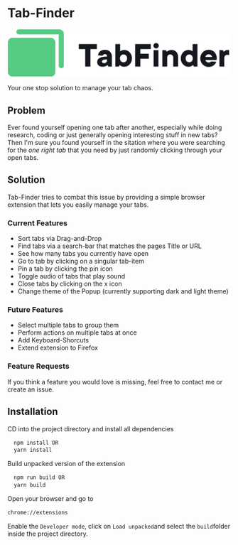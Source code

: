 # Tab-Finder

![Logo](https://github.com/markusbink/tab-finder/blob/assets/tabfinder-logo.png)

Your one stop solution to manage your tab chaos.

## Problem

Ever found yourself opening one tab after another, especially while doing research, coding or just generally opening interesting stuff in new tabs? Then I'm sure you found yourself in the sitation where you were searching for the _one right tab_ that you need by just randomly clicking through your open tabs.

## Solution

Tab-Finder tries to combat this issue by providing a simple browser extension that lets you easily manage your tabs.

### Current Features

- Sort tabs via Drag-and-Drop
- Find tabs via a search-bar that matches the pages Title or URL
- See how many tabs you currently have open
- Go to tab by clicking on a singular tab-item
- Pin a tab by clicking the pin icon
- Toggle audio of tabs that play sound
- Close tabs by clicking on the x icon
- Change theme of the Popup (currently supporting dark and light theme)

### Future Features

- Select multiple tabs to group them
- Perform actions on multiple tabs at once
- Add Keyboard-Shorcuts
- Extend extension to Firefox

### Feature Requests

If you think a feature you would love is missing, feel free to contact me or create an issue.

## Installation

CD into the project directory and install all dependencies

```bash
  npm install OR
  yarn install
```

Build unpacked version of the extension

```bash
  npm run build OR
  yarn build
```

Open your browser and go to

```bash
chrome://extensions
```

Enable the `Developer mode`, click on `Load unpacked`and select the `build`folder inside the project directory.

